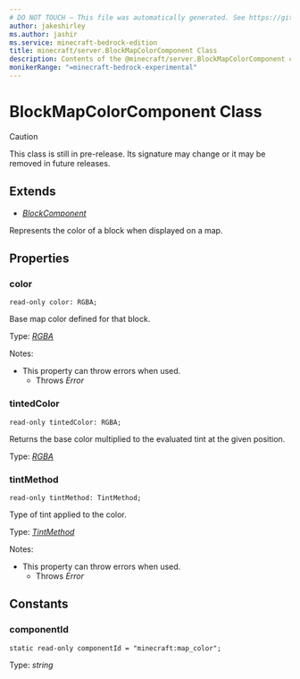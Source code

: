 ```yaml
---
# DO NOT TOUCH — This file was automatically generated. See https://github.com/mojang/minecraftapidocsgenerator to modify descriptions, examples, etc.
author: jakeshirley
ms.author: jashir
ms.service: minecraft-bedrock-edition
title: minecraft/server.BlockMapColorComponent Class
description: Contents of the @minecraft/server.BlockMapColorComponent class.
monikerRange: "=minecraft-bedrock-experimental"
---
```

# BlockMapColorComponent Class

> [!CAUTION]
> This class is still in pre-release.  Its signature may change or it may be removed in future releases.

## Extends
- [*BlockComponent*](BlockComponent.md)

Represents the color of a block when displayed on a map.

## Properties

### **color**
`read-only color: RGBA;`

Base map color defined for that block.

Type: [*RGBA*](RGBA.md)

Notes:
  - This property can throw errors when used.
    - Throws *Error*

### **tintedColor**
`read-only tintedColor: RGBA;`

Returns the base color multiplied to the evaluated tint at the given position.

Type: [*RGBA*](RGBA.md)

### **tintMethod**
`read-only tintMethod: TintMethod;`

Type of tint applied to the color.

Type: [*TintMethod*](TintMethod.md)

Notes:
  - This property can throw errors when used.
    - Throws *Error*

## Constants

### **componentId**
`static read-only componentId = "minecraft:map_color";`

Type: *string*
